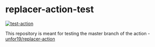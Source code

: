 # replacer-action-test

[![test-action](https://github.com/unfor19/replacer-action-test/workflows/test-action/badge.svg)](https://github.com/unfor19/replacer-action-test/actions?query=workflow%3Atest-action)

This repository is meant for testing the master branch of the action - [unfor19/replacer-action](https://github.com/marketplace/actions/replacer-action)
